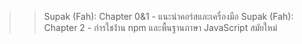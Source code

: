 >> Supak (Fah): Chapter 0&1 - แนะนำคอร์สและเครื่องมือ
>> Supak (Fah): Chapter 2 - กํารใชง้ําน npm และพื้นฐานภาษา JavaScript สมัยใหม่